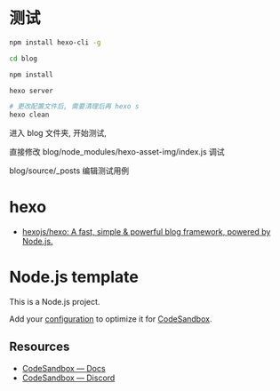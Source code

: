 # 测试

```bash
npm install hexo-cli -g

cd blog

npm install

hexo server

# 更改配置文件后, 需要清理后再 hexo s
hexo clean
```

进入 blog 文件夹, 开始测试,

直接修改 blog/node_modules/hexo-asset-img/index.js 调试

blog/source/\_posts 编辑测试用例

# hexo

- [hexojs/hexo: A fast, simple & powerful blog framework, powered by Node.js.](https://github.com/hexojs/hexo)

# Node.js template

This is a Node.js project.

Add your [configuration](https://codesandbox.io/docs/projects/learn/setting-up/tasks) to optimize it for [CodeSandbox](https://codesandbox.io/p/dashboard).

## Resources

- [CodeSandbox — Docs](https://codesandbox.io/docs/learn)
- [CodeSandbox — Discord](https://discord.gg/Ggarp3pX5H)
